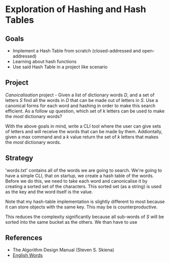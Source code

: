 # Exploration of Hashing and Hash Tables

## Goals
- Implement a Hash Table from scratch (closed-addressed and open-addressed)
- Learning about hash functions
- Use said Hash Table in a project like scenario

## Project 

*Canoicalisation* project - Given a list of dictionary words *D*, and a set of letters *S* find all the words in *D* that can be made out of letters in *S*. Use a canonical forms for each word and hashing in order to make this search efficient. As a follow up question, which set of *k* letters can be used to make the *most* dictionary words?

With the above goals in mind, write a CLI tool where the user can give sets of letters and will receive the words that can be made by them. Addiontally, given a max command and a *k* value return the set of *k* letters that makes the *most* dictionary words. 

## Strategy

'words.txt' contains all of the words we are going to search. We're going to have a simple CLI, that on startup, we create a hash table of the words. Before we do this, we need to take each word and canonicalise it by creating a sorted set of the characters. This sorted set (as a string) is used as the key and the word itself is the value. 

Note that my hash-table implementation is slightly different to most because it can store objects with the same key. This may be is counterproductive.

This reduces the complexity significantly because all sub-words of *S* will be sorted into the same bucket as the others. We than have to use 

## References 
- The Algorithm Design Manual (Steven S. Skiena)
- [English Words](https://github.com/dwyl/english-words)